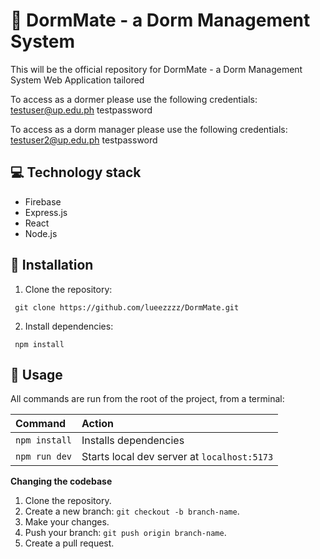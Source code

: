 # 📖 DormMate - a Dorm Management System

This will be the official repository for DormMate - a Dorm Management System Web Application tailored 


To access as a dormer please use the following credentials:
testuser@up.edu.ph
testpassword

To access as a dorm manager please use the following credentials:
testuser2@up.edu.ph
testpassword


## 💻 Technology stack
- Firebase
- Express.js
- React
- Node.js 

## 🔌 Installation
1. Clone the repository:
```
 git clone https://github.com/lueezzzz/DormMate.git
```

2. Install dependencies:
```
 npm install
```

## 🧞 Usage

All commands are run from the root of the project, from a terminal:

| Command                   | Action                                           |
| :------------------------ | :----------------------------------------------- |
| `npm install`             | Installs dependencies                            |
| `npm run dev`             | Starts local dev server at `localhost:5173`      |

**Changing the codebase**

1. Clone the repository.
2. Create a new branch: `git checkout -b branch-name`.
3. Make your changes.
4. Push your branch: `git push origin branch-name`.
5. Create a pull request.
